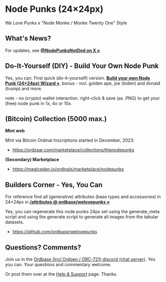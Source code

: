 # Node Punks (24×24px)

We Love Punks x "Node Monke / Monke Twenty One" Style



## What's News?

For updates, see [**@NodePunksNotDed on X »**](https://twitter.com/NodePunksNotDed)




## Do-It-Yourself (DIY) - Build Your Own Node Punk

Yes, you can.  First quick (do-it-yourself) version.
[**Build your own Node Punk (24×24px) Wizard »**](https://orc721.github.io/nodepunks/build). 
bonus - incl. golden ape, joe (biden) and donald (trump) and more. 

note - no (crypto) wallet interaction. right-click & save (as .PNG) to get your (free) node punk in 1x, 4x or 10x. 




## (Bitcoin) Collection (5000 max.)

**Mint web**

Mint via Bitcoin Ordinal Inscriptions started in December, 2023:

  - <https://ordzaar.com/marketplace/collections/thenodepunks>

**(Secondary) Marketplace**

  - <https://magiceden.io/ordinals/marketplace/nodepunks>







## Builders Corner - Yes, You Can

For reference find all (generative) attributes (base types and accessories) in 24×24px in [**/attributes @ ordbase/welovepunks »**](https://github.com/ordbase/welovepunks/tree/master/attributes)


Yes, you can regenerate this node punks 24px set 
using the generate_meta script 
and using the generate script to generate all images
from the tabular datasets. 

- <https://github.com/ordbase/welovepunks> 



## Questions? Comments?


Join us in the [Ordbase (Incl Ordgen / ORC-721) discord (chat server)](https://discord.gg/dDhvHKjm2t). Yes you can.
Your questions and commentary welcome.

Or post them over at the [Help & Support](https://github.com/geraldb/help) page. Thanks.
